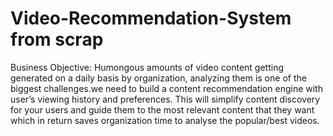 # Video-Recommendation-System from scrap
Business Objective:
Humongous amounts of video content getting generated on a daily basis by organization, analyzing them is one of the biggest challenges.we need to build a content recommendation engine with user’s viewing history and preferences. This will simplify content discovery for your users and guide them to the most relevant content that they want which in return saves organization time to analyse the popular/best videos.
